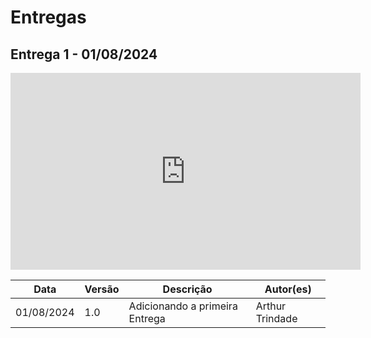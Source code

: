 # Entregas

## Entrega 1 - 01/08/2024

<iframe width="560" height="315" src="https://www.youtube.com/embed/J9NznRi2heI?si=lIoiVhmtKuoBMsuH" title="YouTube video player" frameborder="0" allow="accelerometer; autoplay; clipboard-write; encrypted-media; gyroscope; picture-in-picture; web-share" referrerpolicy="strict-origin-when-cross-origin" allowfullscreen></iframe>

| Data       | Versão | Descrição                   | Autor(es)        |
|------------|--------|-----------------------------|------------------|
| 01/08/2024 | 1.0    | Adicionando a primeira Entrega | Arthur Trindade  |